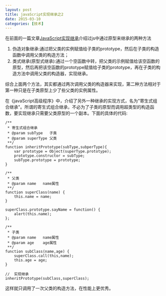 ```yaml
---
layout: post
title: javaScript实现继承之2
date: 2015-03-10
categories: [技术]
---
```


在前面的一篇文章[JavaScript实现继承](http://rwson.github.io/%E6%8A%80%E6%9C%AF/2015/05/26/js-object-extend.html)介绍过js中通过原型来继承的两种方法

1. 伪造对象继承:通过把父类的实例赋值给子类的prototype，然后在子类的构造函数中调用父类的构造方法；
2. 类式继承(原型式继承):通过一个空函数中转，把父类的示例赋值给该空函数的原型，然后再把该空函数的prototype赋值给子类的prototype，再在子类的构造方法中调用父类的构造器，实现继承。

综合上面两个方法，其实都通过两次调用父类的构造器来实现，第二种方法相对于第一种只是在子类原型上少了些父类的实例属性。

在《javaScript高级程序》中，介绍了另外一种继承的实现方式，名为"寄生式组合继承"。所谓的寄生式组合继承，不必为了子类的原型而调用超类型的构造函数，要实现继承只需要父类原型的一个副本。下面的具体的代码:

    /**
     * 寄生式组合继承
     * @param subType   子类
     * @param superType 父类
     **/
    function inheritPrototype(subType,subperType){
        var prototype = Object(superType.prototype);
        prototype.constructor = subType;
        subType.prototype = prototype;
    }
    
    /**
     * 父类
     * @param name   name属性
     **/
    function superClass(name) {
        this.name = name;
    }
    
    superClass.prototype.sayName = function() {
        alert(this.name);    
    };
    
    /**
     * 子类
     * @param name   name属性
     * @param age    age属性
     **/
    function subClass(name,age) {
        superClass.call(this,name);
        this.age = age;
    }
    
    //  实现继承
    inheritPrototype(subClass,superClass);

这样就只调用了一次父类的构造方法，在性能上更优秀。